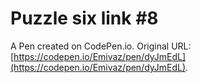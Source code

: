 # Puzzle six link #8

A Pen created on CodePen.io. Original URL: [https://codepen.io/Emivaz/pen/dyJmEdL](https://codepen.io/Emivaz/pen/dyJmEdL).

